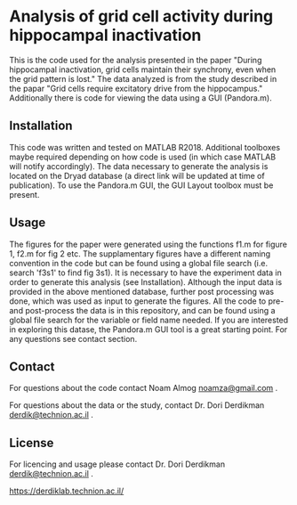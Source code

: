 # Analysis of grid cell activity during hippocampal inactivation 
This is the code used for the analysis presented in the paper "During hippocampal inactivation, grid
cells maintain their synchrony, even when the grid pattern is lost."
The data analyzed is from the study described in the papar "Grid cells require excitatory drive from the hippocampus." 
Additionally there is code for viewing the data using a GUI (Pandora.m).

## Installation
This code was written and tested on MATLAB R2018. 
Additional toolboxes maybe required depending on how code is used (in which case MATLAB will notify accordingly).
The data necessary to generate the analysis is located on the Dryad database (a direct link will be updated at time of publication).
To use the Pandora.m GUI, the GUI Layout toolbox must be present.

## Usage
The figures for the paper were generated using the functions f1.m for figure 1, f2.m for fig 2 etc. 
The supplamentary figures have a different naming convention in the code but can be found using a global file search (i.e. search 'f3s1' to find fig 3s1).
It is necessary to have the experiment data in order to generate this analysis (see Installation).
Although the input data is provided in the above mentioned database, further post processing was done, which was used as input to generate the figures.
All the code to pre- and post-process the data is in this repository, and can be found using a global file search for the variable or field name needed.
If you are interested in exploring this datase, the Pandora.m GUI tool is a great starting point.
For any questions see contact section.

## Contact
For questions about the code contact Noam Almog noamza@gmail.com .

For questions about the data or the study, contact Dr. Dori Derdikman derdik@technion.ac.il .

## License
For licencing and usage please contact Dr. Dori Derdikman derdik@technion.ac.il .

https://derdiklab.technion.ac.il/